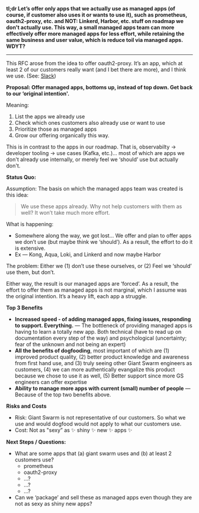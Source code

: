 **tl;dr Let’s offer only apps that we actually use as managed apps (of course, if customer also uses it or wants to use it), such as prometheus, oauth2-proxy, etc. and NOT: Linkerd, Harbor, etc. stuff on roadmap we don't actually use. This way, a small managed apps team can more effectively offer more managed apps for less effort, while retaining the same business and user value, which is reduce toil via managed apps. WDYT?**

----

This RFC arose from the idea to offer oauth2-proxy. It’s an app, which at least 2 of our customers really want (and I bet there are more), and I think we use. (See: [Slack](https://gigantic.slack.com/archives/CPC3M70UE/p1622729938024200))

**Proposal: Offer managed apps, bottoms up, instead of top down. Get back to our ‘original intention'.**

Meaning:

1. List the apps we already use
2. Check which ones customers also already use or want to use
3. Prioritize those as managed apps
4. Grow our offering organically this way.

This is in contrast to the apps in our roadmap. That is, observabilty → developer tooling -> use cases (Kafka, etc.)... most of which are apps we don't already use internally, or merely feel we ‘should’ use but actually don't.

**Status Quo:**

Assumption: The basis on which the managed apps team was created is this idea:

> We use these apps already. Why not help customers with them as well? It won’t take much more effort.

What is happening:

- Somewhere along the way, we got lost… We offer and plan to offer apps we don’t use (but maybe think we ‘should’). As a result, the effort to do it is extensive.
- Ex — Kong, Aqua, Loki, and Linkerd and now maybe Harbor

The problem: Either we (1) don’t use these ourselves, or (2) Feel we ‘should’ use them, but don’t.

Either way, the result is our managed apps are ‘forced’. As a result, the effort to offer them as managed apps is not marginal, which I assume was the original intention. It’s a heavy lift, each app a struggle.

**Top 3 Benefits**

- **Increased speed - of adding managed apps, fixing issues, responding to support. Everything.** — The bottleneck of providing managed apps is having to learn a totally new app. Both technical (have to read up on documentation every step of the way) and psychological (uncertainty; fear of the unknown and not being an expert)
- **All the benefits of dogfooding**, most important of which are (1) improved product quality, (2) better product knowledge and awareness from first hand use, and (3) truly seeing other Giant Swarm engineers as customers, (4) we can more authentically evangalize this product because we chose to use it as well, (5) Better support since more GS engineers can offer expertise
- **Ability to manage more apps with current (small) number of people** — Because of the top two benefits above.

**Risks and Costs**

- Risk: Giant Swarm is not representative of our customers. So what we use and would dogfood would not apply to what our customers use.
- Cost: Not as "sexy” as ✨ shiny ✨ new ✨ apps ✨

**Next Steps / Questions:**

- What are some apps that (a) giant swarm uses and (b) at least 2 customers use?
   - prometheus
   - oauth2-proxy
   - …?
   - …?
   - …?
- Can we ‘package’ and sell these as managed apps even though they are not as sexy as shiny new apps?


